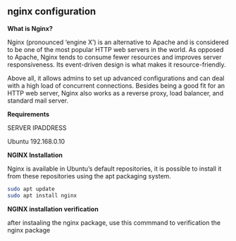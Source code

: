 ## nginx configuration

**What is Nginx?**

Nginx (pronounced ‘engine X’) is an alternative to Apache and is considered to be one of the most popular HTTP web servers in the world. As opposed to Apache, Nginx tends to consume fewer resources and improves server responsiveness. Its event-driven design is what makes it resource-friendly.

Above all, it allows admins to set up advanced configurations and can deal with a high load of concurrent connections. Besides being a good fit for an HTTP web server, Nginx also works as a reverse proxy, load balancer, and standard mail server.


**Requirements**

  SERVER 	         IPADDRESS

  Ubuntu 	         192.168.0.10

**NGINX Installation**

Nginx is available in Ubuntu’s default repositories, it is possible to install it from these repositories using the apt packaging system.
```bash
sudo apt update
sudo apt install nginx
```

**NGINX installation verification**

after instaaling the nginx package, use this commmand to verification the nginx package
